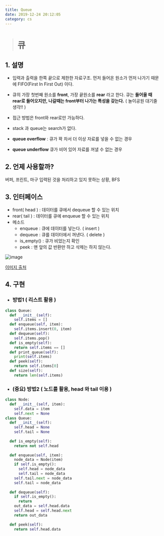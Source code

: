 ```yaml
---
title: Queue
date: 2019-12-24 20:12:05
category: cs
---
```


> # 큐



## 1. 설명

- 입력과 출력을 한쪽 끝으로 제한한 자료구조. 먼저 들어온 원소가 먼저 나가기 때문에 FIFO(First In First Out) 이다.

- 큐의 가장 첫번째 원소를 **front**, 가장 끝원소를 **rear** 라고 한다. 큐는 **들어올 때 rear로 들어오지만, 나갈때는 front부터 나가는 특성을 갖는다.**  ( 놀이공원 대기줄 생각!! )
- 접근 방법은 front와 rear로만 가능하다.
- stack 과 queue는 search가 없다.
- **queue overflow** : 큐가 꽉 차서 더 이상 자료를 넣을 수 없는 경우
- **queue underflow** 큐가 비어 있어 자료를 꺼낼 수 없는 경우



## 2. 언제 사용할까?

버퍼, 프린트, 마구 입력된 것을 처리하고 있지 못하는 상황, BFS



## 3. 인터페이스

- front( head ) : 데이터를 큐에서 dequeue 할 수 있는 위치
- rear( tail ) : 데이터를 큐에 enqueue 할 수 있는 위치
- 메소드
  - enqueue : 큐에 데이터를 넣는다. ( insert )
  - dequeue : 큐를 데이터에서 꺼낸다. ( delete )
  - is_empty() : 큐가 비었는지 확인 
  - peek : 맨 앞의 값 반환만 하고 삭제는 하지 않는다.

![image](https://user-images.githubusercontent.com/39187116/71406881-ce781d80-267c-11ea-8f05-3345dd06c37b.png)

[이미지 출처](https://wayhome25.github.io/cs/2017/04/18/cs-21/)



## 4. 구현

- ### 방법1 ( 리스트 활용 )

```python
class Queue:
  def __init__(self):
    self.items = []
  def enqueue(self, item):
    self.items.insert(0, item)
  def dequeue(self):
    self.items.pop()
  def is_empty(self):
    return self.items == []
  def print_queue(self):
    print(self.items)
  def peek(self):
    return self.items[0]
  def size(self):
    return len(self.items)
```

- ### (중요) 방법2 ( 노드를 활용, **head 와 tail 이용** )

```python
class Node:
  def __init__(self, item):
    self.data = item
    self.next = None
class Queue:
  def __init__(self):
    self.head = None
    self.tail = None
    
  def is_empty(self):
  	return not self.head
  
  def enqueue(self, item):
    node_data = Node(item)
    if self.is_empty():
      self.head = node_data
      self.tail = node_data
    self.tail.next = node_data
    self.tail = node_data
  
  def dequeue(self):
    if self.is_empty():
      return
    out_data = self.head.data
    self.head = self.head.next
    return out_data
  
  def peek(self):
    return self.head.data
```

